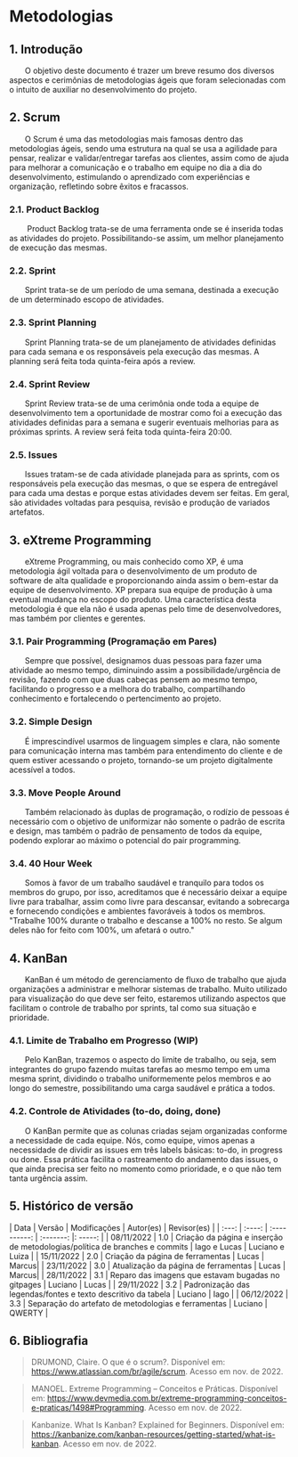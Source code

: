 # Metodologias

## 1. Introdução

&emsp;&emsp;O objetivo deste documento é trazer um breve resumo dos diversos aspectos e cerimônias de metodologias ágeis que foram selecionadas com o intuito de auxiliar no desenvolvimento do projeto.

## 2. Scrum

&emsp;&emsp;O Scrum é uma das metodologias mais famosas dentro das metodologias ágeis, sendo uma estrutura na qual se usa a agilidade para pensar, realizar e validar/entregar tarefas aos clientes, assim como de ajuda para melhorar a comunicação e o trabalho em equipe no dia a dia do desenvolvimento, estimulando o aprendizado com experiências e organização, refletindo sobre êxitos e fracassos.

### 2.1. Product Backlog

&emsp;&emsp; Product Backlog trata-se de uma ferramenta onde se é inserida todas as atividades do projeto. Possibilitando-se assim, um melhor planejamento de execução das mesmas.

### 2.2. Sprint

&emsp;&emsp;Sprint trata-se de um período de uma semana, destinada a execução de um determinado escopo de atividades.

### 2.3. Sprint Planning

&emsp;&emsp;Sprint Planning trata-se de um planejamento de atividades definidas para cada semana e os responsáveis pela execução das mesmas. A planning será feita toda quinta-feira após a review.

### 2.4. Sprint Review

&emsp;&emsp;Sprint Review trata-se de uma cerimônia onde toda a equipe de desenvolvimento tem a oportunidade de mostrar como foi a execução das atividades definidas para a semana e sugerir eventuais melhorias para as próximas sprints. A review será feita toda quinta-feira 20:00.

### 2.5. Issues

&emsp;&emsp;Issues tratam-se de cada atividade planejada para as sprints, com os responsáveis pela execução das mesmas, o que se espera de entregável para cada uma destas e porque estas atividades devem ser feitas. Em geral, são atividades voltadas para pesquisa, revisão e produção de variados artefatos.

## 3. eXtreme Programming

&emsp;&emsp;eXtreme Programming, ou mais conhecido como XP, é uma metodologia ágil voltada para o desenvolvimento de um produto de software de alta qualidade e proporcionando ainda assim o bem-estar da equipe de desenvolvimento. XP prepara sua equipe de produção à uma eventual mudança no escopo do produto. Uma característica desta metodologia é que ela não é usada apenas pelo time de desenvolvedores, mas também por clientes e gerentes.

### 3.1. Pair Programming (Programação em Pares)

&emsp;&emsp;Sempre que possível, designamos duas pessoas para fazer uma atividade ao mesmo tempo, diminuindo assim a possibilidade/urgência de revisão, fazendo com que duas cabeças pensem ao mesmo tempo, facilitando o progresso e a melhora do trabalho, compartilhando conhecimento e fortalecendo o pertencimento ao projeto.

### 3.2. Simple Design

&emsp;&emsp;É imprescindível usarmos de linguagem simples e clara, não somente para comunicação interna mas também para entendimento do cliente e de quem estiver acessando o projeto, tornando-se um projeto digitalmente acessível a todos.

### 3.3. Move People Around

&emsp;&emsp;Também relacionado às duplas de programação, o rodízio de pessoas é necessário com o objetivo de uniformizar não somente o padrão de escrita e design, mas também o padrão de pensamento de todos da equipe, podendo explorar ao máximo o potencial do pair programming.

### 3.4. 40 Hour Week

&emsp;&emsp;Somos à favor de um trabalho saudável e tranquilo para todos os membros do grupo, por isso, acreditamos que é necessário deixar a equipe livre para trabalhar, assim como livre para descansar, evitando a sobrecarga e fornecendo condições e ambientes favoráveis à todos os membros. "Trabalhe 100% durante o trabalho e descanse a 100% no resto. Se algum deles não for feito com 100%, um afetará o outro."

## 4. KanBan

&emsp;&emsp;KanBan é um método de gerenciamento de fluxo de trabalho que ajuda organizações a administrar e melhorar sistemas de trabalho. Muito utilizado para visualização do que deve ser feito, estaremos utilizando aspectos que facilitam o controle de trabalho por sprints, tal como sua situação e prioridade.

### 4.1. Limite de Trabalho em Progresso (WIP)

&emsp;&emsp;Pelo KanBan, trazemos o aspecto do limite de trabalho, ou seja, sem integrantes do grupo fazendo muitas tarefas ao mesmo tempo em uma mesma sprint, dividindo o trabalho uniformemente pelos membros e ao longo do semestre, possibilitando uma carga saudável e prática a todos.

### 4.2. Controle de Atividades (to-do, doing, done)

&emsp;&emsp;O KanBan permite que as colunas criadas sejam organizadas conforme a necessidade de cada equipe. Nós, como equipe, vimos apenas a necessidade de dividir as issues em três labels básicas: to-do, in progress ou done. Essa prática facilita o rastreamento do andamento das issues, o que ainda precisa ser feito no momento como prioridade, e o que não tem tanta urgência assim.

## 5. Histórico de versão

| Data  | Versão | Modificações | Autor(es) | Revisor(es) |
| :---: | :----: | :----------: | :-------: |: -----:    |
| 08/11/2022 | 1.0 | Criação da página e inserção de metodologias/política de branches e commits | Iago e Lucas | Luciano e Luiza |
| 15/11/2022 | 2.0 | Criação da página de ferramentas | Lucas | Marcus|
| 23/11/2022 | 3.0 | Atualização da página de ferramentas | Lucas | Marcus|
| 28/11/2022 | 3.1 | Reparo das imagens que estavam bugadas no gitpages | Luciano | Lucas |
| 29/11/2022 | 3.2 | Padronização das legendas/fontes e texto descritivo da tabela | Luciano | Iago |
| 06/12/2022 | 3.3 | Separação do artefato de metodologias e ferramentas | Luciano | QWERTY |

## 6. Bibliografia

> DRUMOND, Claire. O que é o scrum?. Disponível em: https://www.atlassian.com/br/agile/scrum. Acesso em nov. de 2022.

> MANOEL. Extreme Programming – Conceitos e Práticas. Disponível em: https://www.devmedia.com.br/extreme-programming-conceitos-e-praticas/1498#Programming. Acesso em nov. de 2022.

> Kanbanize. What Is Kanban? Explained for Beginners. Disponível em: https://kanbanize.com/kanban-resources/getting-started/what-is-kanban. Acesso em nov. de 2022.
